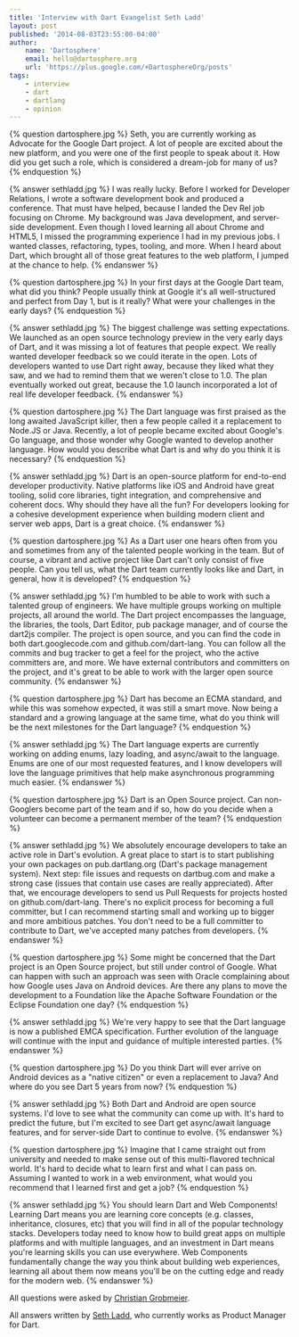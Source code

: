 ```yaml
---
title: 'Interview with Dart Evangelist Seth Ladd'
layout: post
published: '2014-08-03T23:55:00-04:00'
author:
    name: 'Dartosphere'
    email: hello@dartosphere.org
    url: 'https://plus.google.com/+DartosphereOrg/posts'
tags:
    - interview
    - dart
    - dartlang
    - opinion
---
```


{% question dartosphere.jpg %}
	Seth, you are currently working as Advocate for the
	Google Dart project. A lot of people are excited about the new
	platform, and you were one of the first people to speak
	about it. How did you get such a role, which is considered
	a dream-job for many of us?
{% endquestion %}

{% answer sethladd.jpg %}
	I was really lucky. Before I worked for Developer Relations, I wrote a software development book and produced a conference. That must have helped, because I landed the Dev Rel job focusing on Chrome. My background was Java development, and server-side development. Even though I loved learning all about Chrome and HTML5, I missed the programming experience I had in my previous jobs. I wanted classes, refactoring, types, tooling, and more. When I heard about Dart, which brought all of those great features to the web platform, I jumped at the chance to help.
{% endanswer %}

{% question dartosphere.jpg %}
In your first days at the Google Dart team, what did you think?
People usually think at Google it's all well-structured and perfect
from Day 1, but is it really? What were your challenges in the early days?
{% endquestion %}

{% answer sethladd.jpg %}
The biggest challenge was setting expectations. We launched as an open source technology preview in the very early days of Dart, and it was missing a lot of features that people expect. We really wanted developer feedback so we could iterate in the open. Lots of developers wanted to use Dart right away, because they liked what they saw, and we had to remind them that we weren't close to 1.0. The plan eventually worked out great, because the 1.0 launch incorporated a lot of real life developer feedback.
{% endanswer %}
 
{% question dartosphere.jpg %}
The Dart language was first praised as the long awaited
JavaScript killer, then a few people called it a replacement
to Node.JS or Java. Recently, a lot of people became
excited about Google's Go language, and those wonder
why Google wanted to develop another language. How would
you describe what Dart is and why do you think it is
necessary?
{% endquestion %}

{% answer sethladd.jpg %}
Dart is an open-source platform for end-to-end developer productivity. Native platforms like iOS and Android have great tooling, solid core libraries, tight integration, and comprehensive and coherent docs. Why should they have all the fun? For developers looking for a cohesive development experience when building modern client and server web apps, Dart is a great choice.
{% endanswer %}


{% question dartosphere.jpg %}
As a Dart user one hears often from you and sometimes from
any of the talented people working in the team. But of course,
a vibrant and active project like Dart can't only consist
of five people. Can you tell us, what the Dart team currently
looks like and Dart, in general, how it is developed?
{% endquestion %}

{% answer sethladd.jpg %}
I'm humbled to be able to work with such a talented group of engineers. We have multiple groups working on multiple projects, all around the world. The Dart project encompasses the language, the libraries, the tools, Dart Editor, pub package manager, and of course the dart2js compiler. The project is open source, and you can find the code in both dart.googlecode.com and github.com/dart-lang. You can follow all the commits and bug tracker to get a feel for the project, who the active committers are, and more. We have external contributors and committers on the project, and it's great to be able to work with the larger open source community.
{% endanswer %}
 
{% question dartosphere.jpg %}
Dart has become an ECMA standard, and while this was somehow
expected, it was still a smart move. Now being a standard
and a growing language at the same time, what do you think
will be the next milestones for the Dart language?
{% endquestion %}

{% answer sethladd.jpg %}
The Dart language experts are currently working on adding enums, lazy loading, and async/await to the language. Enums are one of our most requested features, and I know developers will love the language primitives that help make asynchronous programming much easier.
{% endanswer %}
 
{% question dartosphere.jpg %}
Dart is an Open Source project. Can non-Googlers become part
of the team and if so, how do you decide when a volunteer can become
a permanent member of the team?
{% endquestion %}

{% answer sethladd.jpg %}
We absolutely encourage developers to take an active role in Dart's evolution. A great place to start is to start publishing your own packages on pub.dartlang.org (Dart's package management system). Next step: file issues and requests on dartbug.com and make a strong case (issues that contain use cases are really appreciated). After that, we encourage developers to send us Pull Requests for projects hosted on github.com/dart-lang. There's no explicit process for becoming a full committer, but I can recommend starting small and working up to bigger and more ambitious patches. You don't need to be a full committer to contribute to Dart, we've accepted many patches from developers.
{% endanswer %}

{% question dartosphere.jpg %}
Some might be concerned that the Dart project is an Open Source project,
but still under control of Google. What can happen with such an approach
was seen with Oracle complaining about how Google uses Java on Android
devices. Are there any plans to move the development to a Foundation
like the Apache Software Foundation or the Eclipse Foundation one day?
{% endquestion %}

{% answer sethladd.jpg %}
We're very happy to see that the Dart language is now a published EMCA specification. Further evolution of the language will continue with the input and guidance of multiple interested parties.
{% endanswer %}

{% question dartosphere.jpg %}
Do you think Dart will ever arrive on Android devices as a "native citizen"
or even a replacement to Java? And where do you see Dart 5 years from now?
{% endquestion %}

{% answer sethladd.jpg %}
Both Dart and Android are open source systems. I'd love to see what the community can come up with. It's hard to predict the future, but I'm excited to see Dart get async/await language features, and for server-side Dart to continue to evolve.
{% endanswer %}
 
{% question dartosphere.jpg %}
Imagine that I came straight out from university and needed to make
sense out of this multi-flavored technical world. It's hard
to decide what to learn first and what I can pass on. Assuming
I wanted to work in a web environment, what would you recommend
that I learned first and get a job?
{% endquestion %}

{% answer sethladd.jpg %}
You should learn Dart and Web Components! Learning Dart means you are learning core concepts (e.g. classes, inheritance, closures, etc) that you will find in all of the popular technology stacks. Developers today need to know how to build great apps on multiple platforms and with multiple languages, and an investment in Dart means
you're learning skills you can use everywhere. Web Components fundamentally change the way you think about building web experiences, learning all about them now means you'll be on the cutting edge and ready for the modern web.
{% endanswer %}

All questions were asked by <a href="http://plus.google.com/102440702937210603575?prsrc=3" rel="author">Christian Grobmeier</a>.

All answers written by <a href="http://www.google.com/+sethladd/">Seth Ladd</a>, who currently works 
as Product Manager for Dart.